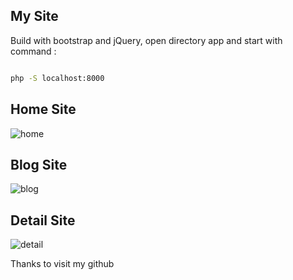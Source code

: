 ## My Site

Build with bootstrap and jQuery, open directory app and start with command :

```bash

php -S localhost:8000

```

## Home Site

![home]('https://github.com/adiatma/my_site/blob/master/capture/home.png')

## Blog Site

![blog]('https://github.com/adiatma/my_site/blob/master/capture/blog.png')

## Detail Site

![detail]('https://github.com/adiatma/my_site/blob/master/capture/detail-post.png')

Thanks to visit my github